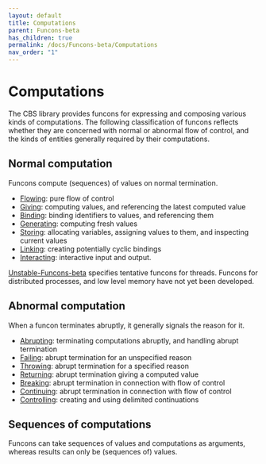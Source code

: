 ```yaml
---
layout: default
title: Computations
parent: Funcons-beta
has_children: true
permalink: /docs/Funcons-beta/Computations
nav_order: "1"
---
```


Computations
============

The CBS library provides funcons for expressing and composing various kinds of
computations. The following classification of funcons reflects whether they
are concerned with normal or abnormal flow of control, and the kinds of
entities generally required by their computations.

Normal computation
------------------

Funcons compute (sequences) of values on normal termination.

- [Flowing]\: pure flow of control
- [Giving]\: computing values, and referencing the latest computed value
- [Binding]\: binding identifiers to values, and referencing them
- [Generating]\: computing fresh values
- [Storing]\: allocating variables, assigning values to them,
    and inspecting current values
- [Linking]\: creating potentially cyclic bindings
- [Interacting]\: interactive input and output.

[Unstable-Funcons-beta] specifies tentative funcons for threads.
Funcons for distributed processes, and low level memory have not yet
been developed.

Abnormal computation
--------------------

When a funcon terminates abruptly, it generally signals the reason for it.

- [Abrupting]\: terminating computations abruptly, and handling abrupt termination
- [Failing]\: abrupt termination for an unspecified reason
- [Throwing]\: abrupt termination for a specified reason
- [Returning]\: abrupt termination giving a computed value
- [Breaking]\: abrupt termination in connection with flow of control
- [Continuing]\: abrupt termination in connection with flow of control
- [Controlling]\: creating and using delimited continuations

Sequences of computations
-------------------------

Funcons can take sequences of values and computations as arguments,
whereas results can only be (sequences of) values.


[flowing]:     /Funcons-beta/Computations/Normal/Flowing/
[giving]:      /Funcons-beta/Computations/Normal/Giving/
[binding]:     /Funcons-beta/Computations/Normal/Binding/
[generating]:  /Funcons-beta/Computations/Normal/Generating/
[storing]:     /Funcons-beta/Computations/Normal/Storing/
[linking]:     /Funcons-beta/Computations/Normal/Linking/
[interacting]: /Funcons-beta/Computations/Normal/Interacting/

[abrupting]:   /Funcons-beta/Computations/Abnormal/Abrupting/
[failing]:     /Funcons-beta/Computations/Abnormal/Failing/
[throwing]:    /Funcons-beta/Computations/Abnormal/Throwing/
[returning]:   /Funcons-beta/Computations/Abnormal/Returning/
[breaking]:    /Funcons-beta/Computations/Abnormal/Breaking/
[continuing]:  /Funcons-beta/Computations/Abnormal/Continuing/
[controlling]: /Funcons-beta/Computations/Abnormal/Controlling/

[Unstable-Funcons-beta]: /docs/Unstable-Funcons-beta

